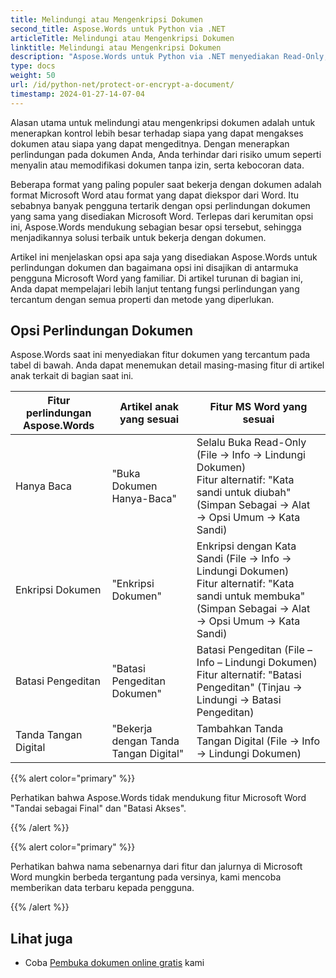 ```yaml
---
title: Melindungi atau Mengenkripsi Dokumen
second_title: Aspose.Words untuk Python via .NET
articleTitle: Melindungi atau Mengenkripsi Dokumen
linktitle: Melindungi atau Mengenkripsi Dokumen
description: "Aspose.Words untuk Python via .NET menyediakan Read-Only, Enkripsi Dokumen, Batasi Pengeditan, dan Tanda Tangan Digital untuk perlindungan dokumen. Aspose.Words mendukung sebagian besar opsi perlindungan Word."
type: docs
weight: 50
url: /id/python-net/protect-or-encrypt-a-document/
timestamp: 2024-01-27-14-07-04
---
```


Alasan utama untuk melindungi atau mengenkripsi dokumen adalah untuk menerapkan kontrol lebih besar terhadap siapa yang dapat mengakses dokumen atau siapa yang dapat mengeditnya. Dengan menerapkan perlindungan pada dokumen Anda, Anda terhindar dari risiko umum seperti menyalin atau memodifikasi dokumen tanpa izin, serta kebocoran data.

Beberapa format yang paling populer saat bekerja dengan dokumen adalah format Microsoft Word atau format yang dapat diekspor dari Word. Itu sebabnya banyak pengguna tertarik dengan opsi perlindungan dokumen yang sama yang disediakan Microsoft Word. Terlepas dari kerumitan opsi ini, Aspose.Words mendukung sebagian besar opsi tersebut, sehingga menjadikannya solusi terbaik untuk bekerja dengan dokumen.

Artikel ini menjelaskan opsi apa saja yang disediakan Aspose.Words untuk perlindungan dokumen dan bagaimana opsi ini disajikan di antarmuka pengguna Microsoft Word yang familiar. Di artikel turunan di bagian ini, Anda dapat mempelajari lebih lanjut tentang fungsi perlindungan yang tercantum dengan semua properti dan metode yang diperlukan.

## Opsi Perlindungan Dokumen

Aspose.Words saat ini menyediakan fitur dokumen yang tercantum pada tabel di bawah. Anda dapat menemukan detail masing-masing fitur di artikel anak terkait di bagian saat ini.

|  Fitur perlindungan Aspose.Words |  Artikel anak yang sesuai |  Fitur MS Word yang sesuai |
|  -------------------------------  |  ------------------------------  |  ------------------------------------------------------------  |
|  Hanya Baca |  "Buka Dokumen Hanya-Baca" |  Selalu Buka Read-Only (File → Info → Lindungi Dokumen)<br /> Fitur alternatif: "Kata sandi untuk diubah" (Simpan Sebagai → Alat → Opsi Umum → Kata Sandi) |
|  Enkripsi Dokumen |  "Enkripsi Dokumen" |  Enkripsi dengan Kata Sandi (File → Info → Lindungi Dokumen)<br /> Fitur alternatif: "Kata sandi untuk membuka" (Simpan Sebagai → Alat → Opsi Umum → Kata Sandi) |
|  Batasi Pengeditan |  "Batasi Pengeditan Dokumen" |  Batasi Pengeditan (File – Info – Lindungi Dokumen)<br /> Fitur alternatif: "Batasi Pengeditan" (Tinjau → Lindungi → Batasi Pengeditan) |
|  Tanda Tangan Digital |  "Bekerja dengan Tanda Tangan Digital" |  Tambahkan Tanda Tangan Digital (File → Info → Lindungi Dokumen) |

{{% alert color="primary" %}}

Perhatikan bahwa Aspose.Words tidak mendukung fitur Microsoft Word "Tandai sebagai Final" dan "Batasi Akses".

{{% /alert %}}

{{% alert color="primary" %}}

Perhatikan bahwa nama sebenarnya dari fitur dan jalurnya di Microsoft Word mungkin berbeda tergantung pada versinya, kami mencoba memberikan data terbaru kepada pengguna.

{{% /alert %}}

## Lihat juga

* Coba [Pembuka dokumen online gratis](https://products.aspose.app/words/unlock) kami
